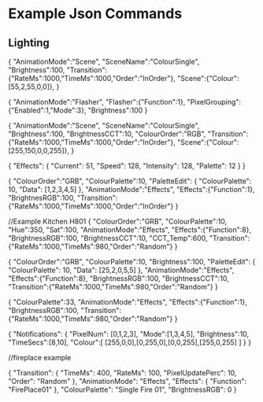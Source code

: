 

# Example Json Commands


## Lighting

{
  "AnimationMode":"Scene",
  "SceneName":"ColourSingle",
  "Brightness":100,
  "Transition":{"RateMs":1000,"TimeMs":1000,"Order":"InOrder"},
  "Scene":{"Colour":[55,2,55,0,0]},
}

{
  "AnimationMode":"Flasher",
  "Flasher":{"Function":1},
  "PixelGrouping":{"Enabled":1,"Mode":3},
  "Brightness":100
}

{
  "AnimationMode":"Scene",
  "SceneName":"ColourSingle",
  "Brightness":100,
  "BrightnessCCT":10,
  "ColourOrder":"RGB",
  "Transition":{"RateMs":1000,"TimeMs":1000,"Order":"InOrder"},
  "Scene":{"Colour":[255,150,0,0,255]},
}

{
  "Effects": {
    "Current": 51,
    "Speed": 128,
    "Intensity": 128,
    "Palette": 12
  }
}

{
  "ColourOrder":"GRB",
  "ColourPalette":10,
  "PaletteEdit": {
    "ColourPalette": 10,
    "Data": [1,2,3,4,5]
  },
  "AnimationMode":"Effects",
  "Effects":{"Function":1},
  "BrightnesRGB":100,
  "Transition":{"RateMs":1000,"TimeMs":1000,"Order":"InOrder"}
}



//Example Kitchen H801
{
  "ColourOrder":"GRB",
  "ColourPalette":10,
  "Hue":350,
  "Sat":100,
  "AnimationMode":"Effects",
  "Effects":{"Function":8},
  "BrightnessRGB":100,
  "BrightnessCCT":10,
  "CCT_Temp":600,
  "Transition":{"RateMs":1000,"TimeMs":980,"Order":"Random"}
}




{
  "ColourOrder":"GRB",
  "ColourPalette":10,
  "Brightness":100,
  "PaletteEdit": {
    "ColourPalette": 10,
    "Data": [25,2,0,5,5]
  },
  "AnimationMode":"Effects",
  "Effects":{"Function":8},
  "BrightnessRGB":100,
  "BrightnessCCT":10,
  "Transition":{"RateMs":1000,"TimeMs":980,"Order":"Random"}
}


{
  "ColourPalette":33,
  "AnimationMode":"Effects",
  "Effects":{"Function":1},
  "BrightnessRGB":100,
  "Transition":{"RateMs":1000,"TimeMs":980,"Order":"Random"}
}


{
  "Notifications": {
    "PixelNum": [0,1,2,3],
    "Mode":[1,3,4,5],
    "Brightness":10,
    "TimeSecs":[8,10],
    "Colour":[
      [255,0,0],[0,255,0],[0,0,255],[255,0,255]
    ]
  }
}

//fireplace example

{
  "Transition": {
    "TimeMs": 400,
    "RateMs": 100,
    "PixelUpdatePerc": 10,
    "Order": "Random"
  },
  "AnimationMode": "Effects",
  "Effects": {
    "Function": "FirePlace01"
  },
  "ColourPalette": "Single Fire 01",
  "BrightnessRGB": 0
}